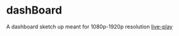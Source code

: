 # dashBoard
A dashboard sketch up meant for 1080p-1920p resolution
<a href="https://origami69.github.io/dashBoard/" target="_blank">live-play</a>
